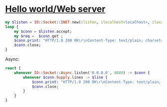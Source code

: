[1]: https://rosettacode.org/wiki/Hello_world/Web_server

# [Hello world/Web server][1]

```raku
my $listen = IO::Socket::INET.new(:listen, :localhost<localhost>, :localport(8080));
loop {
    my $conn = $listen.accept;
    my $req =  $conn.get ;
    $conn.print: "HTTP/1.0 200 OK\r\nContent-Type: text/plain; charset=UTF-8\r\n\r\nGoodbye, World!\r\n";
    $conn.close;
}
```


Async:

```raku
react {
    whenever IO::Socket::Async.listen('0.0.0.0', 8080) -> $conn {
        whenever $conn.Supply.lines -> $line {
            $conn.print: "HTTP/1.0 200 OK\r\nContent-Type: text/plain; charset=UTF-8\r\n\r\nGoodbye, World!\r\n";
            $conn.close;
        }
    }
}
```
